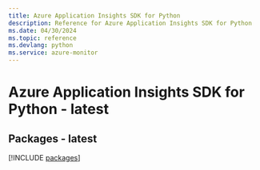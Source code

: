 ```yaml
---
title: Azure Application Insights SDK for Python
description: Reference for Azure Application Insights SDK for Python
ms.date: 04/30/2024
ms.topic: reference
ms.devlang: python
ms.service: azure-monitor
---
```

# Azure Application Insights SDK for Python - latest
## Packages - latest
[!INCLUDE [packages](application-insights-index.md)]